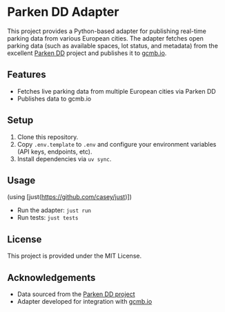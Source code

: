 # Parken DD Adapter

This project provides a Python-based adapter for publishing real-time parking data from various European 
cities. The adapter fetches open parking data (such as available spaces, lot status, and metadata) 
from the excellent [Parken DD](https://parkendd.de) project and publishes it to [gcmb.io](https://gcmb.io/parken-dd/parken-dd).

## Features

* Fetches live parking data from multiple European cities via Parken DD
* Publishes data to gcmb.io

## Setup

1. Clone this repository.
2. Copy `.env.template` to `.env` and configure your environment variables (API keys, endpoints, etc).
3. Install dependencies via `uv sync`.

## Usage

(using [just(https://github.com/casey/just)])

* Run the adapter: `just run`
* Run tests: `just tests`

## License

This project is provided under the MIT License.

## Acknowledgements

- Data sourced from the [Parken DD project](https://parkendd.de)
- Adapter developed for integration with [gcmb.io](https://gcmb.io)
